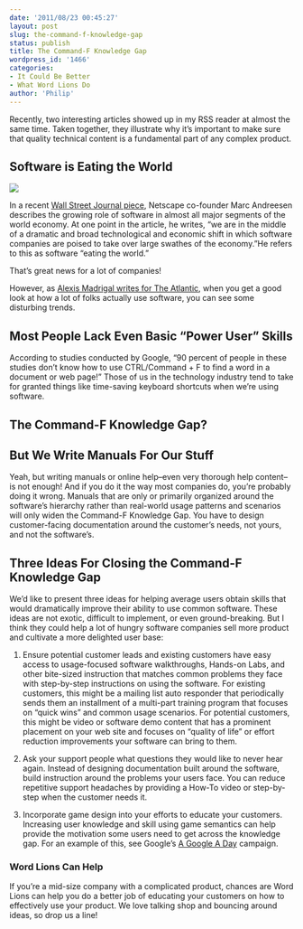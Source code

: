 ```yaml
---
date: '2011/08/23 00:45:27'
layout: post
slug: the-command-f-knowledge-gap
status: publish
title: The Command-F Knowledge Gap
wordpress_id: '1466'
categories:
- It Could Be Better
- What Word Lions Do
author: 'Philip'
---
```


Recently, two interesting articles showed up in my RSS reader at almost the same time. Taken together, they illustrate why it’s important to make sure that quality technical content is a fundamental part of any complex product.







## Software is Eating the World


![](http://i2.listal.com/image/1238910/500full.jpg)

In a recent [Wall Street Journal piece](http://online.wsj.com/article/SB10001424053111903480904576512250915629460.html), Netscape co-founder Marc Andreesen describes the growing role of software in almost all major segments of the world economy. At one point in the article, he writes, “we are in the middle of a dramatic and broad technological and economic shift in which software companies are poised to take over large swathes of the economy.”He refers to this as software “eating the world.”

That’s great news for a lot of companies!

However, as [Alexis Madrigal writes for The Atlantic](http://m.theatlantic.com/technology/print/2011/08/crazy-90-percent-of-people-dont-know-how-to-use-ctrl-f/243840/), when you get a good look at how a lot of folks actually use software, you can see some disturbing trends.


## Most People Lack Even Basic “Power User” Skills


According to studies conducted by Google, “90 percent of people in these studies don’t know how to use CTRL/Command + F to find a word in a document or web page!” Those of us in the technology industry tend to take for granted things like time-saving keyboard shortcuts when we’re using software.


## The Command-F Knowledge Gap?




## But We Write Manuals For Our Stuff


Yeah, but writing manuals or online help–even very thorough help content–is not enough! And if you do it the way most companies do, you’re probably doing it wrong. Manuals that are only or primarily organized around the software’s hierarchy rather than real-world usage patterns and scenarios will only widen the Command-F Knowledge Gap. You have to design customer-facing documentation around the customer’s needs, not yours, and not the software’s.


## Three Ideas For Closing the Command-F Knowledge Gap


We’d like to present three ideas for helping average users obtain skills that would dramatically improve their ability to use common software. These ideas are not exotic, difficult to implement, or even ground-breaking. But I think they could help a lot of hungry software companies sell more product and cultivate a more delighted user base:



	
  1. Ensure potential customer leads and existing customers have easy access to usage-focused software walkthroughs, Hands-on Labs, and other bite-sized instruction that matches common problems they face with step-by-step instructions on using the software. For existing customers, this might be a mailing list auto responder that periodically sends them an installment of a multi-part training program that focuses on “quick wins” and common usage scenarios. For potential customers, this might be video or software demo content that has a prominent placement on your web site and focuses on “quality of life” or effort reduction improvements your software can bring to them.

	
  2. Ask your support people what questions they would like to never hear again. Instead of designing documentation built around the software, build instruction around the problems your users face. You can reduce repetitive support headaches by providing a How-To video or step-by-step when the customer needs it.

	
  3. Incorporate game design into your efforts to educate your customers. Increasing user knowledge and skill using game semantics can help provide the motivation some users need to get across the knowledge gap. For an example of this, see Google’s [A Google A Day](http://agoogleaday.com) campaign.




### Word Lions Can Help


If you’re a mid-size company with a complicated product, chances are Word Lions can help you do a better job of educating your customers on how to effectively use your product. We love talking shop and bouncing around ideas, so drop us a line!


